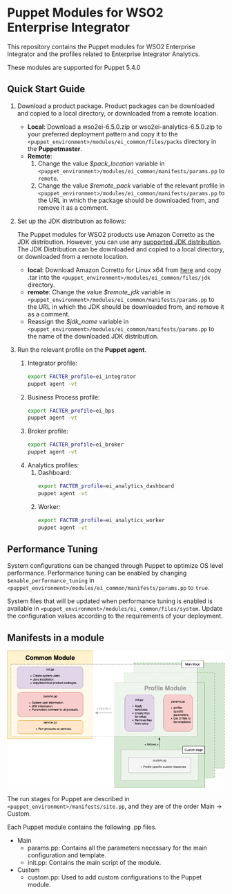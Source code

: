 # Puppet Modules for WSO2 Enterprise Integrator

This repository contains the Puppet modules for WSO2 Enterprise Integrator and the profiles related to Enterprise Integrator Analytics.

These modules are supported for Puppet 5.4.0

## Quick Start Guide
1. Download a product package. Product packages can be downloaded and copied to a local directory, or downloaded from a remote location.
   * **Local**: Download a wso2ei-6.5.0.zip or wso2ei-analytics-6.5.0.zip to your preferred deployment pattern and copy it to the `<puppet_environment>/modules/ei_common/files/packs` directory in the **Puppetmaster**.
   * **Remote**: 
       1. Change the value *$pack_location* variable in `<puppet_environment>/modules/ei_common/manifests/params.pp` to `remote`.
       2. Change the value *$remote_pack* variable of the relevant profile in `<puppet_environment>/modules/ei_common/manifests/params.pp` to the URL in which the package should be downloaded from, and remove it as a comment.

2. Set up the JDK distribution as follows:

    The Puppet modules for WSO2 products use Amazon Corretto as the JDK distribution. However, you can use any [supported JDK distribution](https://docs.wso2.com/display/compatibility/Tested+Operating+Systems+and+JDKs). The JDK Distribution can be downloaded and copied to a local directory, or downloaded from a remote location.
     * **local**: Download Amazon Corretto for Linux x64 from [here](https://docs.aws.amazon.com/corretto/latest/corretto-8-ug/downloads-list.html) and copy .tar into the `<puppet_environment>/modules/ei_common/files/jdk` directory.
     * **remote**: Change the value *$remote_jdk* variable in `<puppet_environment>/modules/ei_common/manifests/params.pp` to the URL in which the JDK should be downloaded from, and remove it as a comment.
     * Reassign the *$jdk_name* variable in `<puppet_environment>/modules/ei_common/manifests/params.pp` to the name of the downloaded JDK distribution.
     
3. Run the relevant profile on the **Puppet agent**.
    1. Integrator profile:
        ```bash
        export FACTER_profile=ei_integrator
        puppet agent -vt
        ```
    2. Business Process profile:
        ```bash
        export FACTER_profile=ei_bps
        puppet agent -vt
        ```
    3. Broker profile:
        ```bash
        export FACTER_profile=ei_broker
        puppet agent -vt
        ```
    4. Analytics profiles:
        1. Dashboard:
            ```bash
            export FACTER_profile=ei_analytics_dashboard
            puppet agent -vt
            ```
        2. Worker:
            ```bash
            export FACTER_profile=ei_analytics_worker
            puppet agent -vt
            ```
            
## Performance Tuning
System configurations can be changed through Puppet to optimize OS level performance. Performance tuning can be enabled by changing `$enable_performance_tuning` in `<puppet_environment>/modules/ei_common/manifests/params.pp` to `true`.

System files that will be updated when performance tuning is enabled is available in `<puppet_environment>/modules/ei_common/files/system`. Update the configuration values according to the requirements of your deployment.

## Manifests in a module

![Module architecture](images/module_architecture.png "Module architecture")

The run stages for Puppet are described in `<puppet_environment>/manifests/site.pp`, and they are of the order Main -> Custom.

Each Puppet module contains the following .pp files.
* Main
    * params.pp: Contains all the parameters necessary for the main configuration and template.
    * init.pp: Contains the main script of the module.
* Custom
    * custom.pp: Used to add custom configurations to the Puppet module.
    